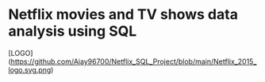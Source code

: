 # Netflix movies and TV shows data analysis using SQL

[LOGO] (https://github.com/Ajay96700/Netflix_SQL_Project/blob/main/Netflix_2015_logo.svg.png)
